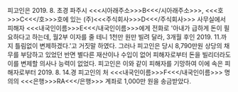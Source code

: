 피고인은 2019. 8. 초경 파주시 <<<시아래주소>>>B<<</시아래주소>>>, <<<호>>>C<<</호>>>호에 있는 (주)<<<주식회사>>>D<<</주식회사>>> 사무실에서 피해자 <<<내국인이름>>>E<<</내국인이름>>>에게 전화로 '아내가 급하게 돈이 필요하다고 하는데, 월2부 이자를 줄 테니 1천만 원만 빌려 달라, 3개월 후인 2019. 11.까지 틀림없이 변제하겠다.'고 거짓말 하였다.
그러나 피고인은 당시 8,790만원 상당의 채무를 부담하고 있었던 반면 별다른 재산이나 수입이 없어 피해자로부터 돈을 빌리더라도 이를 변제할 의사나 능력이 없었다.
피고인은 이와 같이 피해자를 기망하여 이에 속은 피해자로부터 2019. 8. 14.경 피고인의 처 <<<내국인이름>>>F<<</내국인이름>>> 명의의 <<<은행>>>RA<<</은행>>> 계좌로 1,000만 원을 송금받았다.